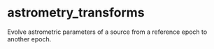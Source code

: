 # astrometry_transforms
Evolve astrometric parameters of a source from a reference epoch to another epoch.
